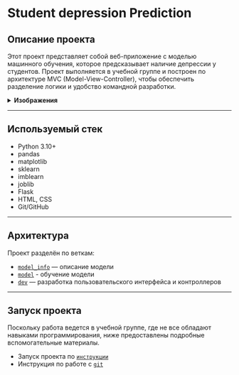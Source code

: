 # Student depression Prediction

## Описание проекта

Этот проект представляет собой веб-приложение с моделью машинного обучения, которое предсказывает наличие депрессии у студентов.
Проект выполняется в учебной группе и построен по архитектуре MVC (Model-View-Controller), чтобы обеспечить разделение логики и удобство командной разработки.

<details> <summary><strong>Изображения </strong></summary>

![image_2025-05-20_18-22-44.png](app/static/images/example/start_page.png)
![image_2025-05-20_18-22-56.png](app/static/images/example/model_info.png)
![image_2025-05-20_18-23-39.png](app/static/images/example/form.png)
![image_2025-05-20_18-24-47.png](app/static/images/example/result.png)

</details>

---

## Используемый стек

- Python 3.10+
- pandas
- matplotlib
- sklearn
- imblearn
- joblib
- Flask
- HTML, CSS
- Git/GitHub

---

## Архитектура

Проект разделён по веткам:

- [`model_info`](./docs/INFO.md) — описание модели
- [`model`](./ml/training/Depression_model.py) - обучение модели
- [`dev`](./app) — разработка пользовательского интерфейса и контроллеров

---

## Запуск проекта

Поскольку работа ведется в учебной группе, где не все обладают навыками программирования, ниже предоставлены подробные вспомогательные материалы.
- Запуск проекта по [`инструкции`](docs/launch.md) 
- Инструкция по работе с [`git`](./docs/Git.md)

